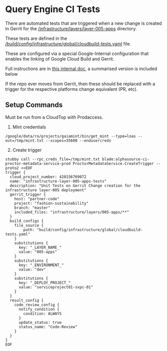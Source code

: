 # Query Engine CI Tests

There are automated tests that are triggered when a new change is created in Gerrit for the [/infrastructure/layers/layer-005-apps](/infrastructure/layers/layer-005-apps) directory.

These tests are defined in the [/build/config/infrastructure/global/cloudbuild-tests.yaml](/build/config/infrastructure/global/cloudbuild-tests.yaml) file.

These are configured via a special Google-Internal configuration that enables the linking of Google Cloud Build and Gerrit.

Full instructions are in [this internal doc](https://docs.google.com/document/d/1nYQyVbPjcBMYJi7Dtht3bH39Zbu6c5Say3hcQ6ES9jI/edit#), a summarised version is included below

If the repo ever moves from Gerrit, then these should be replaced with a trigger for the respective platforms change equivalent (PR, etc).

## Setup Commands

Must be run from a CloudTop with Prodaccess.

1. Mint credentials
```
/google/data/ro/projects/gaiamint/bin/get_mint --type=loas --out=/tmp/mint.txt --scopes=35600 --endusercreds
```

2. Create trigger
```
stubby call --rpc_creds_file=/tmp/mint.txt blade:alphasource-ci-proctor-metadata-service-prod ProctorMetadataService.CreateTrigger --proto2 <<EOF
trigger {
  cloud_project_number: 420156769072
  name: "infrastructure-layer-005-apps-tests"
  description: "Unit Tests on Gerrit Change creation for the infrastructure layer-005 deployment"
  gerrit_trigger {
    host: "partner-code"
    project: "fashion-sustainability"
    branch: "master"
    included_files: "infrastructure/layers/005-apps/**"
  }
  build_configs {
    file_source {
        path: "build/config/infrastructure/global/cloudbuild-tests.yaml"
    }
    substitutions {
      key: "_LAYER_NAME_"
      value: "005-apps"
    }
    substitutions {
      key: "_ENVIRONMENT_"
      value: "dev"
    }
    substitutions {
      key: "_DEPLOY_PROJECT_"
      value: "serviceproject01-svpc-01"
    }
  }
  result_config {
    code_review_config {
      notify_condition {
        condition: ALWAYS
      }
      update_status: true
      status_name: "Code-Review"
    }
  }
}
EOF
```